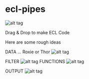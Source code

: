 ecl-pipes
=========


![alt tag](https://846a6bcc15e6009871807cef600f8ea00bc53aba.googledrive.com/host/0Byts4KDa10bnQmlNcHVwYU1RcTg/ecl-pipes.jpg)

Drag &amp; Drop to make ECL Code



Here are some rough ideas

DATA ... Roxie or Thor
![alt tag](https://846a6bcc15e6009871807cef600f8ea00bc53aba.googledrive.com/host/0Byts4KDa10bnQmlNcHVwYU1RcTg/Screen-Shot-2014-08-05-at-12.25.49-AM.png)

FILTER
![alt tag](https://846a6bcc15e6009871807cef600f8ea00bc53aba.googledrive.com/host/0Byts4KDa10bnQmlNcHVwYU1RcTg/Screen-Shot-2014-08-05-at-12.26.09-AM.png)
FUNCTIONS
![alt tag](https://846a6bcc15e6009871807cef600f8ea00bc53aba.googledrive.com/host/0Byts4KDa10bnQmlNcHVwYU1RcTg/Screen-Shot-2014-08-05-at-12.26.21-AM.png)

OUTPUT
![alt tag](https://846a6bcc15e6009871807cef600f8ea00bc53aba.googledrive.com/host/0Byts4KDa10bnQmlNcHVwYU1RcTg/Screen-Shot-2014-08-05-at-12.26.35-AM.png)

